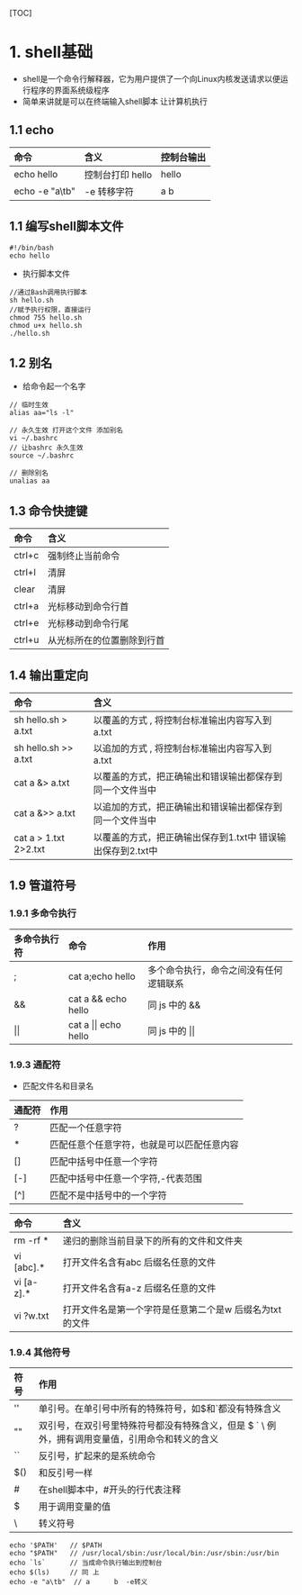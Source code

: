 [TOC]



# 1. shell基础

- shell是一个命令行解释器，它为用户提供了一个向Linux内核发送请求以便运行程序的界面系统级程序
- 简单来讲就是可以在终端输入shell脚本 让计算机执行

## 1.1 echo

| 命令           | 含义             | 控制台输出 |
| :------------- | :--------------- | ---------- |
| echo hello     | 控制台打印 hello | hello      |
| echo -e "a\tb" | -e 转移字符      | a        b |

## 1.1 编写shell脚本文件

```shell
#!/bin/bash
echo hello
```

-  执行脚本文件

```shell
//通过Bash调用执行脚本
sh hello.sh
//赋予执行权限，直接运行
chmod 755 hello.sh
chmod u+x hello.sh
./hello.sh
```

## 1.2 别名

- 给命令起一个名字

```
// 临时生效
alias aa="ls -l"
```

```
// 永久生效 打开这个文件 添加别名
vi ~/.bashrc
// 让bashrc 永久生效
source ~/.bashrc
```

```
// 删除别名
unalias aa
```

## 1.3 命令快捷键 

| 命令   | 含义                       |
| :----- | :------------------------- |
| ctrl+c | 强制终止当前命令           |
| ctrl+l | 清屏                       |
| clear  | 清屏                       |
| ctrl+a | 光标移动到命令行首         |
| ctrl+e | 光标移动到命令行尾         |
| ctrl+u | 从光标所在的位置删除到行首 |

## 1.4 输出重定向

| 命令                   | 含义                                                        |
| :--------------------- | :---------------------------------------------------------- |
| sh hello.sh > a.txt    | 以覆盖的方式 , 将控制台标准输出内容写入到a.txt              |
| sh hello.sh >> a.txt   | 以追加的方式 , 将控制台标准输出内容写入到a.txt              |
| cat a &> a.txt         | 以覆盖的方式，把正确输出和错误输出都保存到同一个文件当中    |
| cat a &>> a.txt        | 以追加的方式，把正确输出和错误输出都保存到同一个文件当中    |
| cat a > 1.txt  2>2.txt | 以覆盖的方式，把正确输出保存到1.txt中 错误输出保存到2.txt中 |

## 1.9 管道符号

### 1.9.1 多命令执行

| 多命令执行符 | 命令                   | 作用                                   |
| :----------- | :--------------------- | :------------------------------------- |
| ;            | cat a;echo  hello      | 多个命令执行，命令之间没有任何逻辑联系 |
| &&           | cat a && echo  hello   | 同 js 中的 &&                          |
| \|\|         | cat a \|\| echo  hello | 同 js 中的 \|\|                        |

### 1.9.3 通配符 

- 匹配文件名和目录名

| 通配符 | 作用                                       |
| :----- | :----------------------------------------- |
| ?      | 匹配一个任意字符                           |
| *      | 匹配任意个任意字符，也就是可以匹配任意内容 |
| []     | 匹配中括号中任意一个字符                   |
| [-]    | 匹配中括号中任意一个字符,-代表范围         |
| [^]    | 匹配不是中括号中的一个字符                 |

| 命令        | 含义                                                    |
| :---------- | :------------------------------------------------------ |
| rm -rf *    | 递归的删除当前目录下的所有的文件和文件夹                |
| vi  [abc].* | 打开文件名含有abc 后缀名任意的文件                      |
| vi  [a-z].* | 打开文件名含有a-z 后缀名任意的文件                      |
| vi  ?w.txt  | 打开文件名是第一个字符是任意第二个是w 后缀名为txt的文件 |

### 1.9.4 其他符号

| 符号 | 作用                                                         |
| :--- | :----------------------------------------------------------- |
| ''   | 单引号。在单引号中所有的特殊符号，如$和`都没有特殊含义       |
| ""   | 双引号，在双引号里特殊符号都没有特殊含义，但是 $ ` \ 例外，拥有调用变量值，引用命令和转义的含义 |
| ``   | 反引号，扩起来的是系统命令                                   |
| $()  | 和反引号一样                                                 |
| #    | 在shell脚本中，#开头的行代表注释                             |
| $    | 用于调用变量的值                                             |
| \    | 转义符号                                                     |

```shell
echo '$PATH'   // $PATH
echo "$PATH"   // /usr/local/sbin:/usr/local/bin:/usr/sbin:/usr/bin 
echo `ls`      // 当成命令执行输出到控制台
echo $(ls)     // 同 上
echo -e "a\tb"  // a      b  -e转义
```


